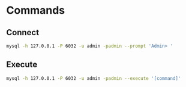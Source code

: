 # Commands

## Connect

```sh
mysql -h 127.0.0.1 -P 6032 -u admin -padmin --prompt 'Admin> '
```

## Execute

```sh
mysql -h 127.0.0.1 -P 6032 -u admin -padmin --execute '[command]'
```
